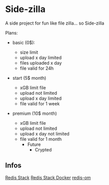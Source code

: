# Side-zilla

A side project for fun like file zilla... so Side-zilla

Plans:

- basic (0$):

  - size limit
  - upload x day limited
  - files uploaded x day
  - file valid for 24h

- start (5$ month)

  - xGB limit file
  - upload not limited
  - upload x day limited
  - file valid for 1 week

- premium (10$ month)
  - xGB limit file
  - upload not limited
  - upload x day not limited
  - file valid for 1 month
    - Future
      - Crypted

## Infos

[Redis Stack](https://redis.io/docs/stack/)
[Redis Stack Docker](https://redis.io/docs/stack/get-started/install/docker/)
[redis-om](https://github.com/redis/redis-om-node)
